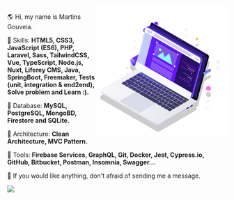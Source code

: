<!--<img src="https://raw.githubusercontent.com/MicaelliMedeiros/micaellimedeiros/master/image/computer-illustration.png" min-width="400px" max-width="400px" width="400px" align="right" alt="Computador iuriCode">-->

<img src="pc.svg" min-width="300px" max-width="300px" width="300px" align="right" alt="Computador">

<p align="left"> 
  🌎 Hi, my name is Martins Gouveia.
</p>

<p align="left">
  🦄 Skills: <strong>HTML5, CSS3, JavaScript (ES6), PHP, Laravel, Sass, TailwindCSS, Vue, TypeScript, Node.js, Nuxt, Liferey CMS, Java, SpringBoot, Freemaker, Tests (unit, integration & end2end), Solve problem and Learn :).</strong>
</p>

<p align="left">
🦄 Database: <strong>MySQL, PostgreSQL, MongoBD, Firestore and SQLite.</strong>
</p>

<p align="left">
💼 Architecture: <strong>Clean Architecture, MVC Pattern.</strong>
</p>

<p align="left">
  💼 Tools: <strong>Firebase Services, GraphQL, Git, Docker, Jest, Cypress.io, GitHub, Bitbucket, Postman, Insomnia, Swagger...</strong>
</p>

<p align="left">
  💌 If you would like anything, don't afraid of sending me a message.
</p>

<p align="left">  
  <a
    href="https://www.linkedin.com/in/martins-gouveia"
    target="_blank"
    alt="Linkedin"
  >
    <img src="https://img.shields.io/badge/-Linkedin-1C1C1C?style=for-the-badge&logo=Linkedin&logoColor=00FFFF&link=https://www.linkedin.com/in/iuricode"/>
  </a>
</p>
